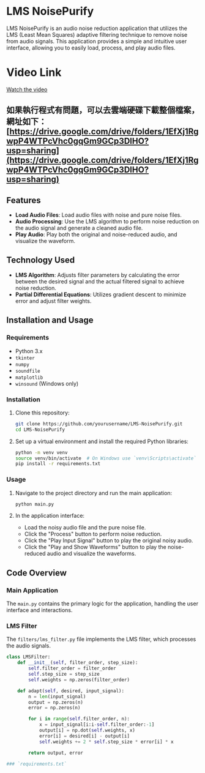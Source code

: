 # LMS NoisePurify

LMS NoisePurify is an audio noise reduction application that utilizes the LMS (Least Mean Squares) adaptive filtering technique to remove noise from audio signals. This application provides a simple and intuitive user interface, allowing you to easily load, process, and play audio files.

# Video Link

[Watch the video](https://youtu.be/MEQV0mZmJ1o?si=2qiZMI3gFMwOLywW)

## **如果執行程式有問題，可以去雲端硬碟下載整個檔案，網址如下：** [https://drive.google.com/drive/folders/1EfXj1RgwpP4WTPcVhc0gqGm9GCp3DlHO?usp=sharing](https://drive.google.com/drive/folders/1EfXj1RgwpP4WTPcVhc0gqGm9GCp3DlHO?usp=sharing)


## Features

- **Load Audio Files**: Load audio files with noise and pure noise files.
- **Audio Processing**: Use the LMS algorithm to perform noise reduction on the audio signal and generate a cleaned audio file.
- **Play Audio**: Play both the original and noise-reduced audio, and visualize the waveform.

## Technology Used

- **LMS Algorithm**: Adjusts filter parameters by calculating the error between the desired signal and the actual filtered signal to achieve noise reduction.
- **Partial Differential Equations**: Utilizes gradient descent to minimize error and adjust filter weights.


## Installation and Usage

### Requirements

- Python 3.x
- `tkinter`
- `numpy`
- `soundfile`
- `matplotlib`
- `winsound` (Windows only)

### Installation

1. Clone this repository:

    ```sh
    git clone https://github.com/yourusername/LMS-NoisePurify.git
    cd LMS-NoisePurify
    ```

2. Set up a virtual environment and install the required Python libraries:

    ```sh
    python -m venv venv
    source venv/bin/activate  # On Windows use `venv\Scripts\activate`
    pip install -r requirements.txt
    ```

### Usage

1. Navigate to the project directory and run the main application:

    ```sh
    python main.py
    ```

2. In the application interface:
   - Load the noisy audio file and the pure noise file.
   - Click the "Process" button to perform noise reduction.
   - Click the "Play Input Signal" button to play the original noisy audio.
   - Click the "Play and Show Waveforms" button to play the noise-reduced audio and visualize the waveforms.

## Code Overview

### Main Application

The `main.py` contains the primary logic for the application, handling the user interface and interactions.

### LMS Filter

The `filters/lms_filter.py` file implements the LMS filter, which processes the audio signals.

```python
class LMSFilter:
    def __init__(self, filter_order, step_size):
        self.filter_order = filter_order
        self.step_size = step_size
        self.weights = np.zeros(filter_order)

    def adapt(self, desired, input_signal):
        n = len(input_signal)
        output = np.zeros(n)
        error = np.zeros(n)

        for i in range(self.filter_order, n):
            x = input_signal[i:i-self.filter_order:-1]
            output[i] = np.dot(self.weights, x)
            error[i] = desired[i] - output[i]
            self.weights += 2 * self.step_size * error[i] * x

        return output, error

### `requirements.txt`





